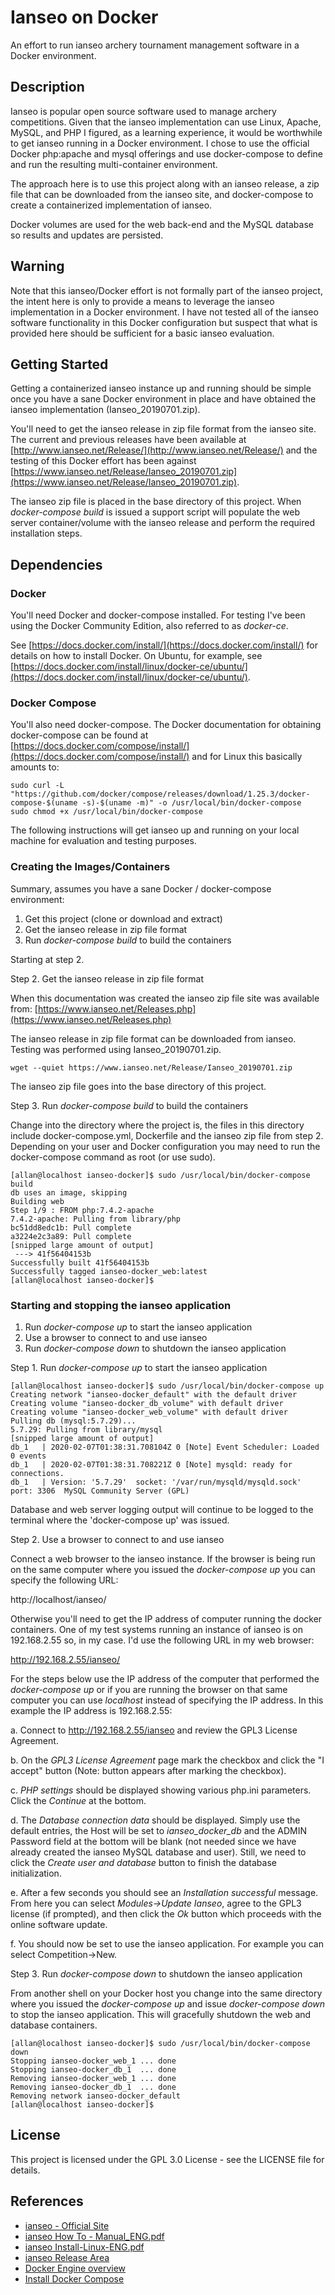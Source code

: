 # Ianseo on Docker

An effort to run ianseo archery tournament management software in a
Docker environment.

## Description

Ianseo is popular open source software used to manage archery
competitions.  Given that the ianseo implementation can use Linux,
Apache, MySQL, and PHP I figured, as a learning experience, it would
be worthwhile to get ianseo running in a Docker environment.  I chose
to use the official Docker php:apache and mysql offerings and use
docker-compose to define and run the resulting multi-container
environment.

The approach here is to use this project along with an ianseo release,
a zip file that can be downloaded from the ianseo site, and
docker-compose to create a containerized implementation of ianseo.

Docker volumes are used for the web back-end and the MySQL database so
results and updates are persisted.

## Warning

Note that this ianseo/Docker effort is not formally part of the ianseo
project, the intent here is only to provide a means to leverage the
ianseo implementation in a Docker environment.  I have not tested all
of the ianseo software functionality in this Docker configuration but
suspect that what is provided here should be sufficient for a basic
ianseo evaluation.

## Getting Started

Getting a containerized ianseo instance up and running should be
simple once you have a sane Docker environment in place and have
obtained the ianseo implementation (Ianseo_20190701.zip).

You'll need to get the ianseo release in zip file format from the
ianseo site.  The current and previous releases have been available at
[http://www.ianseo.net/Release/](http://www.ianseo.net/Release/) and
the testing of this Docker effort has been against
[https://www.ianseo.net/Release/Ianseo_20190701.zip](https://www.ianseo.net/Release/Ianseo_20190701.zip).

The ianseo zip file is placed in the base directory of this project.
When _docker-compose build_ is issued a support script will populate
the web server container/volume with the ianseo release and perform
the required installation steps.

## Dependencies

### Docker

You'll need Docker and docker-compose installed.  For testing I've
been using the Docker Community Edition, also referred to as
_docker-ce_.

See
[https://docs.docker.com/install/](https://docs.docker.com/install/) for details on how to install Docker.  On Ubuntu, for example, see [https://docs.docker.com/install/linux/docker-ce/ubuntu/](https://docs.docker.com/install/linux/docker-ce/ubuntu/).

### Docker Compose

You'll also need docker-compose.  The Docker documentation for
obtaining docker-compose can be found at
[https://docs.docker.com/compose/install/](https://docs.docker.com/compose/install/) and for Linux this basically amounts to:

    sudo curl -L "https://github.com/docker/compose/releases/download/1.25.3/docker-compose-$(uname -s)-$(uname -m)" -o /usr/local/bin/docker-compose
    sudo chmod +x /usr/local/bin/docker-compose


The following instructions will get ianseo up and running on your
local machine for evaluation and testing purposes.

### Creating the Images/Containers

Summary, assumes you have a sane Docker / docker-compose environment:

1. Get this project (clone or download and extract)
2. Get the ianseo release in zip file format
3. Run _docker-compose build_ to build the containers

Starting at step 2.

Step 2. Get the ianseo release in zip file format

When this documentation was created the ianseo zip file site was
available from:
[https://www.ianseo.net/Releases.php](https://www.ianseo.net/Releases.php)

The ianseo release in zip file format can be downloaded from ianseo.
Testing was performed using Ianseo_20190701.zip.
   
    wget --quiet https://www.ianseo.net/Release/Ianseo_20190701.zip

The ianseo zip file goes into the base directory of this project.

Step 3. Run _docker-compose build_ to build the containers

Change into the directory where the project is, the files in this
directory include docker-compose.yml, Dockerfile and the ianseo zip
file from step 2.  Depending on your user and Docker configuration you
may need to run the docker-compose command as root (or use sudo).

    [allan@localhost ianseo-docker]$ sudo /usr/local/bin/docker-compose build
    db uses an image, skipping
    Building web
    Step 1/9 : FROM php:7.4.2-apache
    7.4.2-apache: Pulling from library/php
    bc51dd8edc1b: Pull complete
    a3224e2c3a89: Pull complete
    [snipped large amount of output]
     ---> 41f56404153b
    Successfully built 41f56404153b
    Successfully tagged ianseo-docker_web:latest
    [allan@localhost ianseo-docker]$

### Starting and stopping the ianseo application

1. Run _docker-compose up_ to start the ianseo application
2. Use a browser to connect to and use ianseo
3. Run _docker-compose down_ to shutdown the ianseo application

Step 1. Run _docker-compose up_ to start the ianseo application

    [allan@localhost ianseo-docker]$ sudo /usr/local/bin/docker-compose up
    Creating network "ianseo-docker_default" with the default driver
    Creating volume "ianseo-docker_db_volume" with default driver
    Creating volume "ianseo-docker_web_volume" with default driver
    Pulling db (mysql:5.7.29)...
    5.7.29: Pulling from library/mysql
    [snipped large amount of output]
    db_1   | 2020-02-07T01:38:31.708104Z 0 [Note] Event Scheduler: Loaded 0 events
    db_1   | 2020-02-07T01:38:31.708221Z 0 [Note] mysqld: ready for connections.
    db_1   | Version: '5.7.29'  socket: '/var/run/mysqld/mysqld.sock'  port: 3306  MySQL Community Server (GPL)

Database and web server logging output will continue to be logged to
the terminal where the 'docker-compose up' was issued.

Step 2. Use a browser to connect to and use ianseo

Connect a web browser to the ianseo instance.  If the browser is being
run on the same computer where you issued the _docker-compose up_ you
can specify the following URL:

http://localhost/ianseo/

Otherwise you'll need to get the IP address of computer running the
docker containers.  One of my test systems running an instance of
ianseo is on 192.168.2.55 so, in my case. I'd use the following URL in
my web browser:

http://192.168.2.55/ianseo/

For the steps below use the IP address of the computer that performed
the _docker-compose up_ or if you are running the browser on that same
computer you can use _localhost_ instead of specifying the IP address.
In this example the IP address is 192.168.2.55:

a. Connect to http://192.168.2.55/ianseo and review the GPL3 License
Agreement.

b. On the _GPL3 License Agreement_ page mark the checkbox and click
the "I accept" button (Note: button appears after marking the
checkbox).

c. _PHP settings_ should be displayed showing various php.ini
parameters.  Click the _Continue_ at the bottom.

d. The _Database connection data_ should be displayed.  Simply use the
default entries, the Host will be set to _ianseo\_docker\_db_ and the
ADMIN Password field at the bottom will be blank (not needed since we
have already created the ianseo MySQL database and user).  Still, we
need to click the _Create user and database_ button to finish the
database initialization.

e. After a few seconds you should see an _Installation successful_
message.  From here you can select _Modules->Update Ianseo_, agree to
the GPL3 license (if prompted), and then click the _Ok_ button which
proceeds with the online software update.

f. You should now be set to use the ianseo application.  For example
you can select Competition->New.

Step 3. Run _docker-compose down_ to shutdown the ianseo application

From another shell on your Docker host you change into the same
directory where you issued the _docker-compose up_ and issue
_docker-compose down_ to stop the ianseo application.  This will
gracefully shutdown the web and database containers.

    [allan@localhost ianseo-docker]$ sudo /usr/local/bin/docker-compose down
    Stopping ianseo-docker_web_1 ... done
    Stopping ianseo-docker_db_1  ... done
    Removing ianseo-docker_web_1 ... done
    Removing ianseo-docker_db_1  ... done
    Removing network ianseo-docker_default
    [allan@localhost ianseo-docker]$

## License

This project is licensed under the GPL 3.0 License - see the LICENSE
file for details.

## References

* [ianseo - Official Site](https://www.ianseo.net/)
* [ianseo How To - Manual_ENG.pdf](https://www.ianseo.net/Release/Manual_ENG.pdf)
* [ianseo Install-Linux-ENG.pdf](https://www.ianseo.net/Release/Install-Linux-ENG.pdf)
* [ianseo Release Area](http://www.ianseo.net/Release/)
* [Docker Engine overview](https://docs.docker.com/install/)
* [Install Docker Compose](https://docs.docker.com/compose/install/)
